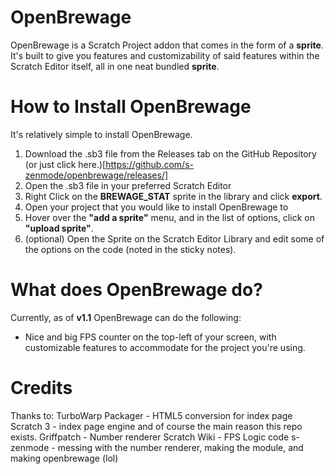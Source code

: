 # OpenBrewage

OpenBrewage is a Scratch Project addon that comes in the form of a **sprite**. It's built to give you features and customizability of said features within the Scratch Editor itself, all in one neat bundled **sprite**.

# How to Install OpenBrewage

It's relatively simple to install OpenBrewage.
1. Download the .sb3 file from the Releases tab on the GitHub Repository (or just click here.)[https://github.com/s-zenmode/openbrewage/releases/]
2. Open the .sb3 file in your preferred Scratch Editor
3. Right Click on the **BREWAGE_STAT** sprite in the library and click **export**.
4. Open your project that you would like to install OpenBrewage to
5. Hover over the **"add a sprite"** menu, and in the list of options, click on **"upload sprite"**.
6. (optional) Open the Sprite on the Scratch Editor Library and edit some of the options on the code (noted in the sticky notes).

# What does OpenBrewage do?

Currently, as of **v1.1** OpenBrewage can do the following:
- Nice and big FPS counter on the top-left of your screen, with customizable features to accommodate for the project you're using.

# Credits

Thanks to:
TurboWarp Packager - HTML5 conversion for index page
Scratch 3 - index page engine and of course the main reason this repo exists.
Griffpatch - Number renderer
Scratch Wiki - FPS Logic code
s-zenmode - messing with the number renderer, making the module, and making openbrewage (lol)
